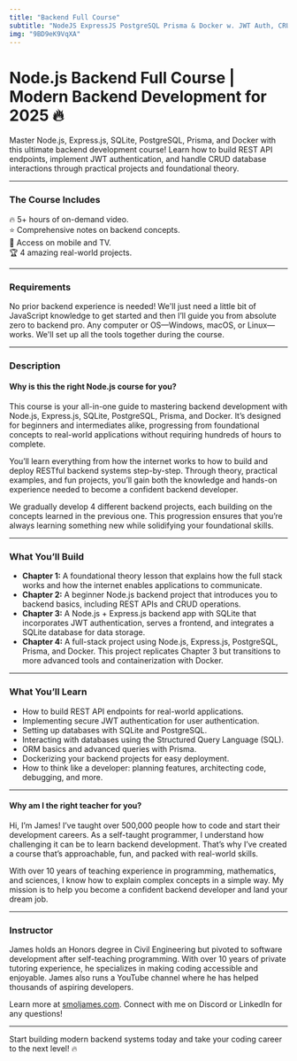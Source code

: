 ```yaml
---
title: "Backend Full Course"
subtitle: "NodeJS ExpressJS PostgreSQL Prisma & Docker w. JWT Auth, CRUD Database Interactions & REST API Endpoints 🔥"
img: "9BD9eK9VqXA"
---
```


# Node.js Backend Full Course | Modern Backend Development for 2025 🔥

Master Node.js, Express.js, SQLite, PostgreSQL, Prisma, and Docker with this ultimate backend development course! Learn how to build REST API endpoints, implement JWT authentication, and handle CRUD database interactions through practical projects and foundational theory.  

---

### **The Course Includes**  
🔥 5+ hours of on-demand video.  
⭐️ Comprehensive notes on backend concepts.  
🧪 Access on mobile and TV.  
🏆 4 amazing real-world projects.  

---

### **Requirements**  
No prior backend experience is needed! We'll just need a little bit of JavaScript knowledge to get started and then I’ll guide you from absolute zero to backend pro. 
Any computer or OS—Windows, macOS, or Linux—works. We'll set up all the tools together during the course.  

---

### **Description**  

#### **Why is this the right Node.js course for you?**  
This course is your all-in-one guide to mastering backend development with Node.js, Express.js, SQLite, PostgreSQL, Prisma, and Docker. It’s designed for beginners and intermediates alike, progressing from foundational concepts to real-world applications without requiring hundreds of hours to complete.  

You’ll learn everything from how the internet works to how to build and deploy RESTful backend systems step-by-step. Through theory, practical examples, and fun projects, you’ll gain both the knowledge and hands-on experience needed to become a confident backend developer.  

We gradually develop 4 different backend projects, each building on the concepts learned in the previous one. This progression ensures that you’re always learning something new while solidifying your foundational skills.  

---

### **What You’ll Build**  

- **Chapter 1:** A foundational theory lesson that explains how the full stack works and how the internet enables applications to communicate.  
- **Chapter 2:** A beginner Node.js backend project that introduces you to backend basics, including REST APIs and CRUD operations.  
- **Chapter 3:** A Node.js + Express.js backend app with SQLite that incorporates JWT authentication, serves a frontend, and integrates a SQLite database for data storage.  
- **Chapter 4:** A full-stack project using Node.js, Express.js, PostgreSQL, Prisma, and Docker. This project replicates Chapter 3 but transitions to more advanced tools and containerization with Docker.  

---

### **What You’ll Learn**  
- How to build REST API endpoints for real-world applications.  
- Implementing secure JWT authentication for user authentication.  
- Setting up databases with SQLite and PostgreSQL.  
- Interacting with databases using the Structured Query Language (SQL).
- ORM basics and advanced queries with Prisma.  
- Dockerizing your backend projects for easy deployment.  
- How to think like a developer: planning features, architecting code, debugging, and more.  

---

#### **Why am I the right teacher for you?**  
Hi, I’m James! I’ve taught over 500,000 people how to code and start their development careers. As a self-taught programmer, I understand how challenging it can be to learn backend development. That’s why I’ve created a course that’s approachable, fun, and packed with real-world skills.  

With over 10 years of teaching experience in programming, mathematics, and sciences, I know how to explain complex concepts in a simple way. My mission is to help you become a confident backend developer and land your dream job.  

---

### **Instructor**  
James holds an Honors degree in Civil Engineering but pivoted to software development after self-teaching programming. With over 10 years of private tutoring experience, he specializes in making coding accessible and enjoyable. James also runs a YouTube channel where he has helped thousands of aspiring developers.  

Learn more at [smoljames.com](https://www.smoljames.com). Connect with me on Discord or LinkedIn for any questions!  

---  

Start building modern backend systems today and take your coding career to the next level! 🔥  